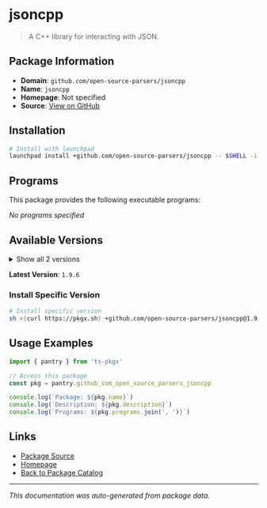 # jsoncpp

> A C++ library for interacting with JSON.

## Package Information

- **Domain**: `github.com/open-source-parsers/jsoncpp`
- **Name**: `jsoncpp`
- **Homepage**: Not specified
- **Source**: [View on GitHub](https://github.com/pkgxdev/pantry/tree/main/projects/github.com/open-source-parsers/jsoncpp/package.yml)

## Installation

```bash
# Install with launchpad
launchpad install +github.com/open-source-parsers/jsoncpp -- $SHELL -i
```

## Programs

This package provides the following executable programs:

*No programs specified*

## Available Versions

<details>
<summary>Show all 2 versions</summary>

- `1.9.6`, `1.9.5`

</details>

**Latest Version**: `1.9.6`

### Install Specific Version

```bash
# Install specific version
sh <(curl https://pkgx.sh) +github.com/open-source-parsers/jsoncpp@1.9.6 -- $SHELL -i
```

## Usage Examples

```typescript
import { pantry } from 'ts-pkgx'

// Access this package
const pkg = pantry.github_com_open_source_parsers_jsoncpp

console.log(`Package: ${pkg.name}`)
console.log(`Description: ${pkg.description}`)
console.log(`Programs: ${pkg.programs.join(', ')}`)
```

## Links

- [Package Source](https://github.com/pkgxdev/pantry/tree/main/projects/github.com/open-source-parsers/jsoncpp/package.yml)
- [Homepage](#)
- [Back to Package Catalog](../package-catalog.md)

---

*This documentation was auto-generated from package data.*
